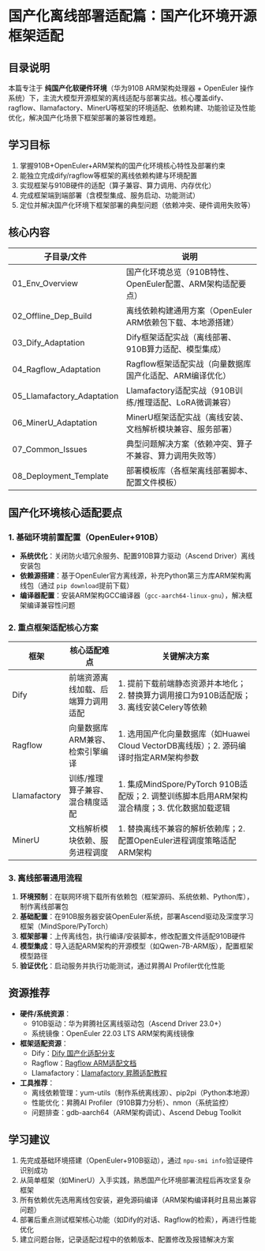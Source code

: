 # 国产化离线部署适配篇：国产化环境开源框架适配

## 目录说明

本篇专注于 **纯国产化软硬件环境**（华为910B ARM架构处理器 + OpenEuler 操作系统）下，主流大模型开源框架的离线适配与部署实战。核心覆盖dify、ragflow、llamafactory、MinerU等框架的环境适配、依赖构建、功能验证及性能优化，解决国产化场景下框架部署的兼容性难题。

## 学习目标

1. 掌握910B+OpenEuler+ARM架构的国产化环境核心特性及部署约束
2. 能独立完成dify/ragflow等框架的离线依赖构建与环境配置
3. 实现框架与910B硬件的适配（算子兼容、算力调用、内存优化）
4. 完成框架端到端部署（含模型集成、服务启动、功能测试）
5. 定位并解决国产化环境下框架部署的典型问题（依赖冲突、硬件调用失败等）

## 核心内容

| 子目录/文件                | 说明                                                        |
| -------------------------- | ----------------------------------------------------------- |
| 01_Env_Overview            | 国产化环境总览（910B特性、OpenEuler配置、ARM架构适配要点）  |
| 02_Offline_Dep_Build       | 离线依赖构建通用方案（OpenEuler ARM依赖包下载、本地源搭建） |
| 03_Dify_Adaptation         | Dify框架适配实战（离线部署、910B算力适配、模型集成）        |
| 04_Ragflow_Adaptation      | Ragflow框架适配实战（向量数据库国产化适配、ARM编译优化）    |
| 05_Llamafactory_Adaptation | Llamafactory适配实战（910B训练/推理适配、LoRA微调兼容）     |
| 06_MinerU_Adaptation       | MinerU框架适配实战（离线安装、文档解析模块兼容、服务部署）  |
| 07_Common_Issues           | 典型问题解决方案（依赖冲突、算子不兼容、算力调用失败等）    |
| 08_Deployment_Template     | 部署模板库（各框架离线部署脚本、配置文件模板）              |

## 国产化环境核心适配要点

### 1. 基础环境前置配置（OpenEuler+910B）

- **系统优化**：关闭防火墙冗余服务、配置910B算力驱动（Ascend Driver）离线安装包
- **依赖源搭建**：基于OpenEuler官方离线源，补充Python第三方库ARM架构离线包（通过 `pip download`提前下载）
- **编译器配置**：安装ARM架构GCC编译器（`gcc-aarch64-linux-gnu`），解决框架编译兼容性问题

### 2. 重点框架适配核心方案

| 框架         | 核心适配难点                       | 关键解决方案                                                                                 |
| ------------ | ---------------------------------- | -------------------------------------------------------------------------------------------- |
| Dify         | 前端资源离线加载、后端算力调用适配 | 1. 提前下载前端静态资源并本地化；2. 替换算力调用接口为910B适配版；3. 离线安装Celery等依赖    |
| Ragflow      | 向量数据库ARM兼容、检索引擎编译    | 1. 选用国产化向量数据库（如Huawei Cloud VectorDB离线版）；2. 源码编译时指定ARM架构参数       |
| Llamafactory | 训练/推理算子兼容、混合精度适配    | 1. 集成MindSpore/PyTorch 910B适配版；2. 调整训练脚本启用ARM架构混合精度；3. 优化数据加载逻辑 |
| MinerU       | 文档解析模块依赖、服务进程调度     | 1. 替换离线不兼容的解析依赖库；2. 配置OpenEuler进程调度策略适配ARM架构                       |

### 3. 离线部署通用流程

1. **环境预制**：在联网环境下载所有依赖包（框架源码、系统依赖、Python库），制作离线部署包
2. **基础配置**：在910B服务器安装OpenEuler系统，部署Ascend驱动及深度学习框架（MindSpore/PyTorch）
3. **框架部署**：上传离线包，执行编译/安装脚本，修改配置文件适配910B硬件
4. **模型集成**：导入适配ARM架构的开源模型（如Qwen-7B-ARM版），配置框架模型路径
5. **验证优化**：启动服务并执行功能测试，通过昇腾AI Profiler优化性能

## 资源推荐

- **硬件/系统资源**：
  - 910B驱动：华为昇腾社区离线驱动包（Ascend Driver 23.0+）
  - 系统镜像：OpenEuler 22.03 LTS ARM架构离线镜像
- **框架适配资源**：
  - Dify：[Dify 国产化适配分支](https://github.com/langgenius/dify/tree/domestic-adapt)
  - Ragflow：[Ragflow ARM适配文档](https://github.com/infiniflow/ragflow/blob/main/docs/arm_adaptation.md)
  - Llamafactory：[Llamafactory 昇腾适配教程](https://github.com/hiyouga/LLaMA-Factory/blob/main/docs/ascend.md)
- **工具推荐**：
  - 离线依赖管理：yum-utils（制作系统离线源）、pip2pi（Python本地源）
  - 性能优化：昇腾AI Profiler（910B算力分析）、nmon（系统监控）
  - 问题排查：gdb-aarch64（ARM架构调试）、Ascend Debug Toolkit

## 学习建议

1. 先完成基础环境搭建（OpenEuler+910B驱动），通过 `npu-smi info`验证硬件识别成功
2. 从简单框架（如MinerU）入手实践，熟悉国产化环境部署流程后再攻坚复杂框架
3. 所有依赖优先选用离线包安装，避免源码编译（ARM架构编译耗时且易出兼容问题）
4. 部署后重点测试框架核心功能（如Dify的对话、Ragflow的检索），再进行性能优化
5. 建立问题台账，记录适配过程中的依赖版本、配置修改及报错解决方案
